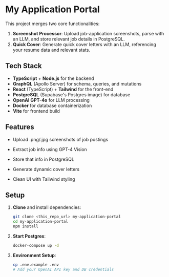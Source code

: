 # My Application Portal

This project merges two core functionalities:
1. **Screenshot Processor**: Upload job-application screenshots, parse with an LLM, and store relevant job details in PostgreSQL.
2. **Quick Cover**: Generate quick cover letters with an LLM, referencing your resume data and relevant stats.

## Tech Stack

- **TypeScript** + **Node.js** for the backend
- **GraphQL** (Apollo Server) for schema, queries, and mutations
- **React** (TypeScript) + **Tailwind** for the front-end
- **PostgreSQL** (Supabase's Postgres image) for database
- **OpenAI GPT-4o** for LLM processing
- **Docker** for database containerization
- **Vite** for frontend build

## Features

- Upload .png/.jpg screenshots of job postings
- Extract job info using GPT-4 Vision

- Store that info in PostgreSQL
- Generate dynamic cover letters
- Clean UI with Tailwind styling

## Setup

1. **Clone** and install dependencies:
   ```bash
   git clone <this_repo_url> my-application-portal
   cd my-application-portal
   npm install
   ```

2. **Start Postgres**:
   ```bash
   docker-compose up -d
   ```

3. **Environment Setup**:
   ```bash
   cp .env.example .env
   # Add your OpenAI API key and DB credentials
   ```
